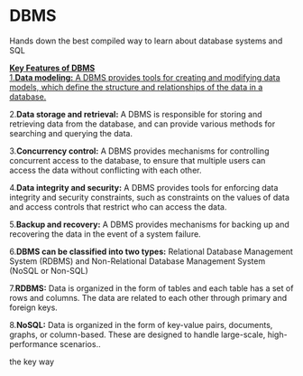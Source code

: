# DBMS
Hands down the best compiled way to learn about database systems and SQL

<ins>**Key Features of DBMS**
</br>
1.**Data modeling:** A DBMS provides tools for creating and modifying data models, which define the structure and relationships of the data in a database.

2.**Data storage and retrieval:** A DBMS is responsible for storing and retrieving data from the database, and can provide various methods for searching and querying the data.

3.**Concurrency control:** A DBMS provides mechanisms for controlling concurrent access to the database, to ensure that multiple users can access the data without conflicting with each other.

4.**Data integrity and security:** A DBMS provides tools for enforcing data integrity and security constraints, such as constraints on the values of data and access controls that restrict who can access the data.

5.**Backup and recovery:** A DBMS provides mechanisms for backing up and recovering the data in the event of a system failure.

6.**DBMS can be classified into two types:** Relational Database Management System (RDBMS) and Non-Relational Database Management System (NoSQL or Non-SQL)

7.**RDBMS:** Data is organized in the form of tables and each table has a set of rows and columns. The data are related to each other through primary and foreign keys.

8.**NoSQL:** Data is organized in the form of key-value pairs, documents, graphs, or column-based. These are designed to handle large-scale, high-performance scenarios..

the key way
